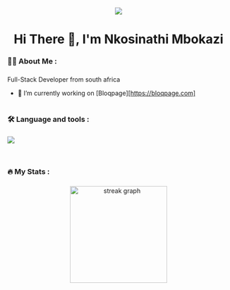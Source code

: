 ###

<div align="center">
  <img src="https://visitor-badge.laobi.icu/badge?page_id=d0nda.d0nda&"  />
</div>

###

<h1 align="center">Hi There 👋, I'm Nkosinathi Mbokazi</h1>

###

<h3 align="left">👩‍💻  About Me :</h3>

###

<p align="left">Full-Stack Developer from south africa </p>

- 🔭 I’m currently working on [Bloqpage][https://bloqpage.com]
 <br><br>

###

<h3 align="left">🛠 Language and tools :</h3>

###

<p align="left">
<img src="https://skillicons.dev/icons?i=html,css,js,react,nextjs,bootstrap,tailwindcss,mongodb,express,nodejs,git,github,vscode&perline=8">
</p>
<br>


###

<h3 align="left">🔥 My Stats :</h3>

###
<div align="center">
  <img src="https://streak-stats.demolab.com?user=d0nda&locale=en&mode=daily&theme=dark&hide_border=false&border_radius=5&order=3" height="220" alt="streak graph"/>
</div>

###
